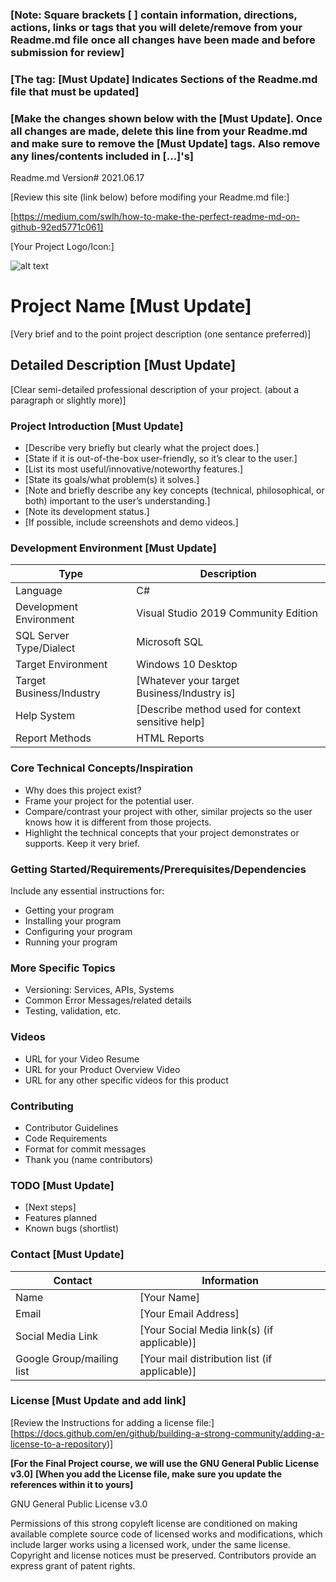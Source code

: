 ### [Note: Square brackets [ ] contain information, directions, actions, links or tags that you will delete/remove from your Readme.md file once all changes have been made and before submission for review]
### [The tag: [Must Update] Indicates Sections of the Readme.md file that must be updated]
### [Make the changes shown below with the [Must Update]. Once all changes are made, delete this line from your Readme.md and make sure to remove the [Must Update] tags. Also remove any lines/contents included in [...]'s]

Readme.md Version# 2021.06.17

[Review this site (link below) before modifing your Readme.md file:]

[https://medium.com/swlh/how-to-make-the-perfect-readme-md-on-github-92ed5771c061]


[Your Project Logo/Icon:]

![alt text](https://github.com/JamesFlippin/Final-Project-21SP_StudentTemplate/blob/main/OctoCat_SM.png "My Pet Octocat Logo")

# Project Name [Must Update]
[Very brief and to the point project description (one sentance preferred)]

## Detailed Description [Must Update]

[Clear semi-detailed professional description of your project. (about a paragraph or slightly more)]

### Project Introduction [Must Update]  

- [Describe very briefly but clearly what the project does.]
- [State if it is out-of-the-box user-friendly, so it’s clear to the user.]
- [List its most useful/innovative/noteworthy features.]
- [State its goals/what problem(s) it solves.]
- [Note and briefly describe any key concepts (technical, philosophical, or both) important to the user’s understanding.]
- [Note its development status.]
- [If possible, include screenshots and demo videos.]

### Development Environment [Must Update]

Type | Description
-----|-------------
Language | C#
Development Environment | Visual Studio 2019 Community Edition
SQL Server Type/Dialect | Microsoft SQL
Target Environment | Windows 10 Desktop
Target Business/Industry | [Whatever your target Business/Industry is]
Help System | [Describe method used for context sensitive help]
Report Methods | HTML Reports

### Core Technical Concepts/Inspiration

- Why does this project exist?
- Frame your project for the potential user. 
- Compare/contrast your project with other, similar projects so the user knows how it is different from those projects.
- Highlight the technical concepts that your project demonstrates or supports. Keep it very brief.

### Getting Started/Requirements/Prerequisites/Dependencies
Include any essential instructions for:
- Getting your program
- Installing your program
- Configuring your program
- Running your program

### More Specific Topics
- Versioning: Services, APIs, Systems
- Common Error Messages/related details
- Testing, validation, etc.

### Videos
- URL for your Video Resume
- URL for your Product Overview Video
- URL for any other specific videos for this product

### Contributing
- Contributor Guidelines
- Code Requirements
- Format for commit messages
- Thank you (name contributors)

### TODO [Must Update]
- [Next steps]
- Features planned
- Known bugs (shortlist)

### Contact [Must Update]

Contact | Information
--------|------
Name | [Your Name]
Email | [Your Email Address]
Social Media Link | [Your Social Media link(s) (if applicable)]
Google Group/mailing list | [Your mail distribution list (if applicable)]

### License [Must Update and add link]

[Review the Instructions for adding a license file:]
[https://docs.github.com/en/github/building-a-strong-community/adding-a-license-to-a-repository)]

**[For the Final Project course, we will use the GNU General Public License v3.0]**
**[When you add the License file, make sure you update the references within it to yours]**

GNU General Public License v3.0

Permissions of this strong copyleft license are conditioned on making available complete source code of licensed works and modifications, which include larger works using a licensed work, under the same license. Copyright and license notices must be preserved. Contributors provide an express grant of patent rights.

